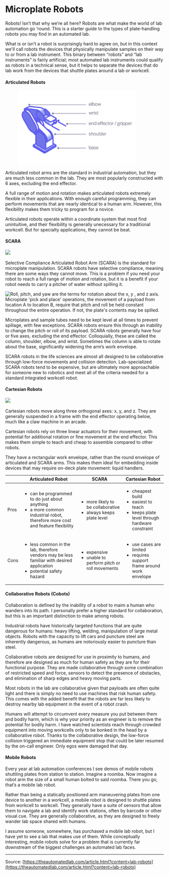 # Microplate Robots

Robots! Isn’t that why we’re all here? Robots are what make the world of lab automation go ‘round. This is a starter guide to the types of plate-handling robots you may find in an automated lab.

What is or isn’t a robot is surprisingly hard to agree on, but in this context we'll call robots the devices that physically manipulate samples on their way to or from a lab instrument. This binary between “robots” and “lab instruments” is fairly artificial; most automated lab instruments could qualify as robots in a technical sense, but it helps to separate the devices that do lab work from the devices that shuttle plates around a lab or workcell.

#### Articulated Robots

<figure><img src="../../.gitbook/assets/image (20) (1) (1) (1) (1) (1) (1) (1) (1) (1) (1) (1) (1).png" alt="" width="375"><figcaption></figcaption></figure>

Articulated robot arms are the standard in industrial automation, but they are much less common in the lab. They are most popularly constructed with 6 axes, excluding the end effector.

A full range of motion and rotation makes articulated robots extremely flexible in their applications. With enough careful programming, they can perform movements that are nearly identical to a human arm. However, this flexibility makes them tricky to program for a novice.

Articulated robots operate within a coordinate system that most find unintuitive, and their flexibility is generally unecessary for a traditional workcell. But for specialty applications, they cannot be beat.



#### SCARA

![](https://theautomatedlab.com/assets/images/content/scara-diagram.png)

Selective Compliance Articulated Robot Arm (SCARA) is the standard for microplate manipulation. SCARA robots have selective compliance, meaning there are some ways they cannot move. This is a problem if you need your robot to reach a full range of motion and rotation, but it is a benefit if your robot needs to carry a pitcher of water without spilling it.

![Roll, pitch, and yaw are the terms for rotation about the x, y , and z axis. Microplate 'pick and place' operations, the movement of a payload from location A to location B, require that pitch and roll be held constant throughout the entire operation.  If not, the plate's contents may be spilled.](https://theautomatedlab.com/assets/images/content/rotation-diagram.png)

Microplates and sample tubes need to be kept level at all times to prevent spillage, with few exceptions. SCARA robots ensure this through an inability to change the pitch or roll of its payload. SCARA robots generally have four or five axes, excluding the end effector. Colloquially, these are called the column, shoulder, elbow, and wrist. Sometimes the column is able to rotate about the base, significantly widening the arm’s work envelope.

SCARA robots in the life sciences are almost all designed to be collaborative through low-force movements and collision detection. Lab-specialized SCARA robots tend to be expensive, but are ultimately more approachable for someone new to robotics and meet all of the criteria needed for a standard integrated workcell robot.



#### Cartesian Robots

![](https://theautomatedlab.com/assets/images/content/cartesian-diagram.png)

Cartesian robots move along three orthogonal axes: x, y, and z. They are generally suspended in a frame with the end effector operating below, much like a claw machine in an arcade.

Cartesian robots rely on three linear actuators for their movement, with potential for additional rotation or fine movement at the end effector. This makes them simple to teach and cheap to assemble compared to other robots.

They have a rectangular work envelope, rather than the round envelope of articulated and SCARA arms. This makes them ideal for embedding inside devices that may require on-deck plate movement: liquid handlers.

|      | Articulated Robot                                                                                                                                 | SCARA                                                                              | Cartesian Robot                                                                                                 |
| ---- | ------------------------------------------------------------------------------------------------------------------------------------------------- | ---------------------------------------------------------------------------------- | --------------------------------------------------------------------------------------------------------------- |
| Pros | <ul><li>can be programmed to do just about anything</li><li>a more common industrial robot, therefore more cost and feature flexibility</li></ul> | <ul><li>more likely to be collaborative</li><li>always keeps plate level</li></ul> | <ul><li>cheapest build</li><li>easiest to teach</li><li>keeps plate level through hardware constraint</li></ul> |
| Cons | <ul><li>less common in the lab, therefore vendors may be less familiar with desired application</li><li>potential safety hazard</li></ul>         | <ul><li>expensive</li><li>unable to perform pitch or roll movements</li></ul>      | <ul><li>use cases are limited</li><li>requires support frame around work envelope</li></ul>                     |

#### Collaborative Robots (Cobots)

Collaboration is defined by the inability of a robot to maim a human who wanders into its path. I personally prefer a higher standard for collaboration, but this is an important distinction to make among robots.

Industrial robots have historically targeted functions that are quite dangerous for humans: heavy lifting, welding, manipulation of large metal objects. Robots with the capacity to lift cars and puncture steel are inherently dangerous, as humans are notoriously easier to puncture than steel.

Collaborative robots are designed for use in proximity to humans, and therefore are designed as much for human safety as they are for their functional purpose. They are made collaborative through some combination of restricted speed and force, sensors to detect the presence of obstacles, and elimination of sharp edges and heavy moving parts.

Most robots in the lab are collaborative given that payloads are often quite light and there is simply no need to use machines that risk human safety. This comes with the added benefit that the robots are far less likely to destroy nearby lab equipment in the event of a robot crash.

Humans will attempt to circumvent every measure you put between them and bodily harm, which is why your priority as an engineer is to remove the potential for bodily harm. I have watched scientists reach through crowded equipment into moving workcells only to be bonked in the head by a collaborative robot. Thanks to the collaborative design, the low-force collision triggered an immediate equipment stop that could be later resumed by the on-call engineer. Only egos were damaged that day.

#### Mobile Robots

Every year at lab automation conferences I see demos of mobile robots shuttling plates from station to station. Imagine a roomba. Now imagine a robot arm the size of a small human bolted to said roomba. There you go, that’s a mobile lab robot.

Rather than being a statically positioned arm maneuvering plates from one device to another in a workcell, a mobile robot is designed to shuttle plates from workcell to workcell. They generally have a suite of sensors that allow them to navigate a lab and identify work stations, often by barcode or other visual cue. They are generally collaborative, as they are designed to freely wander lab space shared with humans.

I assume someone, somewhere, has purchased a mobile lab robot, but I have yet to see a lab that makes use of them. While conceptually interesting, mobile robots solve for a problem that is currently far downstream of the biggest challenges an automated lab faces.



***

Source: [https://theautomatedlab.com/article.html?content=lab-robots](https://theautomatedlab.com/article.html?content=lab-robots)
